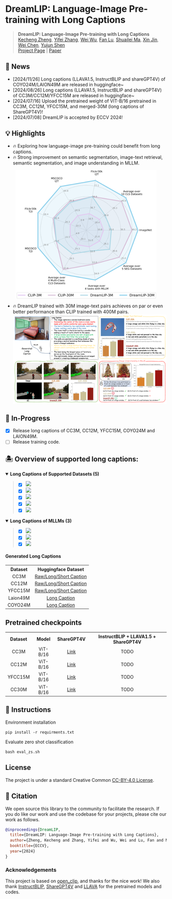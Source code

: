 # DreamLIP: Language-Image Pre-training with Long Captions


> **DreamLIP: Language-Image Pre-training with Long Captions** <br>
<a href="https://zkcys001.github.io/">Kecheng Zheng</a>,</span>
<a href="https://github.com/zyf0619sjtu">Yifei Zhang</a>,</span>
<a href="https://github.com/wuw2019">Wei Wu</a>,</span>
<a href="https://github.com/LuFan31">Fan Lu</a>,</span>
<a href="https://scholar.google.com/citations?user=dNhzCu4AAAAJ&hl=zh-CN">Shuailei Ma</a>,</span>
<a href="http://home.ustc.edu.cn/~jinxustc/">Xin Jin</a>,</span>
<a href="http://www.cad.zju.edu.cn/home/chenwei/">Wei Chen</a>,</span>
<a href="https://shenyujun.github.io/">Yujun Shen</a> <br>
[Project Page](https://zyf0619sjtu.github.io/dream-lip/) | [Paper](https://arxiv.org/pdf/2403.17007.pdf)


## 📰 News

[//]: # (- [2024/11/15] Long captions &#40;LLAVA1.5, InstructBLIP and shareGPT4V&#41; of Laion50M and Coyo20M that are used in [NeurIPS'24 LotLIP]&#40;https://github.com/wuw2019/LoTLIP&#41; are released in google drive~)
- [2024/11/26] Long captions (LLAVA1.5, InstructBLIP and shareGPT4V) of COYO24M/LAION49M are released in huggingface~
- [2024/08/26] Long captions (LLAVA1.5, InstructBLIP and shareGPT4V) of CC3M/CC12M/YFCC15M are released in huggingface~
- [2024/07/16] Upload the pretrained weight of VIT-B/16 pretrained in CC3M, CC12M, YFCC15M, and merged-30M (long captions of ShareGPT4V)!
- [2024/07/08] DreamLIP is accepted by ECCV 2024!

## 💡 Highlights
- 🔥 Exploring how language-image pre-training could benefit from long captions.
- 🔥 Strong improvement on semantic segmentation, image-text retrieval, semantic segmentation, and image understanding in MLLM.

<img src="figures/radar.jpg" style="vertical-align: -10px; display: block; margin-left: auto; margin-right: auto;" height="400px" width="440px">

- 🔥 DreamLIP trained with 30M image-text pairs achieves on par or even better performance than CLIP trained with 400M pairs.
![timeline.jpg](figures/moti.png)

## 🎨 In-Progress

- [x] Release long captions of CC3M, CC12M, YFCC15M, COYO24M and LAION49M.
- [ ] Release training code.

## 🏝️ Overview of supported long captions:

<details open>
<summary><b>Long Captions of Supported Datasets (5)</b></summary>

> - [x] [![](https://img.shields.io/badge/CC3M-red?style=for-the-badge)](https://ai.google.com/research/ConceptualCaptions/)
> - [x] [![](https://img.shields.io/badge/CC12M-d0e9ff?style=for-the-badge)](https://github.com/google-research-datasets/conceptual-12m)
> - [x] [![](https://img.shields.io/badge/YFCC15M-yellowgreen?style=for-the-badge)](https://github.com/Sense-GVT/DeCLIP/blob/main/docs/dataset_prepare.md)
> - [x] [![](https://img.shields.io/badge/Laion50M-grey?style=for-the-badge)](https://laion.ai/laion-5b-a-new-era-of-open-large-scale-multi-modal-datasets/)
> - [x] [![](https://img.shields.io/badge/Coyo20M-854?style=for-the-badge)](https://github.com/kakaobrain/coyo-dataset)
</details>
<details open>
<summary><b>Long Captions of MLLMs (3)</b></summary>

> - [x] ![](https://img.shields.io/badge/InstructBLIP-blue?style=for-the-badge) 
> - [x] ![](https://img.shields.io/badge/LLAVA1.5-green?style=for-the-badge) 
> - [x] ![](https://img.shields.io/badge/SHAREGPT4V-orange?style=for-the-badge) 

</details>

[//]: # (## Acknowledgement)


#### Generated Long Captions

<table><tbody>
<!-- START TABLE -->
<!-- TABLE HEADER -->
<th valign="center">Dataset</th>
<th valign="center">Huggingface Dataset</th>

<!-- TABLE BODY -->
<tr>
<td align="center">CC3M</td>
<td align="center"><a href="https://huggingface.co/datasets/qidouxiong619/dreamlip_long_captions">Raw/Long/Short Caption</a></td>
</tr>
<tr>
<td align="center">CC12M</td>
<td align="center"><a href="https://huggingface.co/datasets/qidouxiong619/dreamlip_long_captions">Raw/Long/Short Caption</a></td>
</tr>
<tr>
<td align="center">YFCC15M</td>
<td align="center"><a href="https://huggingface.co/datasets/qidouxiong619/dreamlip_long_captions">Raw/Long/Short Caption</a></td>
</tr>
<tr>
<td align="center">Laion49M</td>
<td align="center"><a href="https://huggingface.co/datasets/weiwu-ww/Recap-Long-Laion">Long Caption</a></td>
</tr>
<tr>
<td align="center">COYO24M</td>
<td align="center"><a href="https://huggingface.co/datasets/weiwu-ww/Recap-Long-Coyo">Long Caption</a></td>
</tr>
</tbody></table>

## Pretrained checkpoints
<table><tbody>
<!-- START TABLE -->
<!-- TABLE HEADER -->
<th valign="center">Dataset</th>
<th valign="center">Model</th>
<th valign="center">ShareGPT4V</th>
<th valign="center">InstructBLIP + LLAVA1.5 + ShareGPT4V</th>

<!-- TABLE BODY -->
<tr>
<td align="center">CC3M</td>
<td align="center">ViT-B/16</td>
<td align="center"><a href="https://drive.google.com/file/d/1f8JdXmdGRQtCzXpEGTpE_T7bWXLMnaMj/view?usp=sharing">Link</a></td>
<td align="center">TODO</td>
</tr>
<tr>
<td align="center">CC12M</td>
<td align="center">ViT-B/16</td>
<td align="center"><a href="https://drive.google.com/file/d/12qSRzW8q2Jg2L4y05s-AMXyCvPS7O6BK/view?usp=sharing">Link</a></td>
<td align="center">TODO</td>
</tr>
<tr>
<td align="center">YFCC15M</td>
<td align="center">ViT-B/16</td>
<td align="center"><a href="https://drive.google.com/file/d/1CG1-XRsnff7b26WYdygNOWnhAqI5y_a7/view?usp=sharing">Link</a></td>
<td align="center">TODO</td>
</tr>
<tr>
<td align="center">CC30M</td>
<td align="center">ViT-B/16</td>
<td align="center"><a href="https://drive.google.com/file/d/1pPVVOt_YALq_YX7x2kNEfDWSdHQ5wqew/view?usp=sharing">Link</a></td>
<td align="center">TODO</td>
</tr>
</tbody></table>

## 📣 Instructions
Environment installation
```
pip install -r requirments.txt
```

Evaluate zero shot classification
```
bash eval_zs.sh
```

[//]: # (You can download checkpoints pre-trained )

## License

The project is under a standard Creative Common [CC-BY-4.0 License](./LICENSE).

## 📖 Citation

We open source this library to the community to facilitate the research. If you do like our work and use the codebase for your projects, please cite our work as follows.

```bibtex
@inproceedings{DreamLIP,
  title={DreamLIP: Language-Image Pre-training with Long Captions},
  author={Zheng, Kecheng and Zhang, Yifei and Wu, Wei and Lu, Fan and Ma, Shuailei and Jin, Xin and Chen, Wei and Shen, Yujun},
  booktitle={ECCV},
  year={2024}
}
```

### Acknowledgements
This project is based on [open_clip](https://github.com/mlfoundations/open_clip/tree/main), and thanks for the nice work! 
We also thank [InstructBLIP](https://github.com/salesforce/LAVIS), [ShareGPT4V](https://github.com/InternLM/InternLM-XComposer) and [LLAVA](https://github.com/haotian-liu/LLaVA) for the pretrained models and codes.



